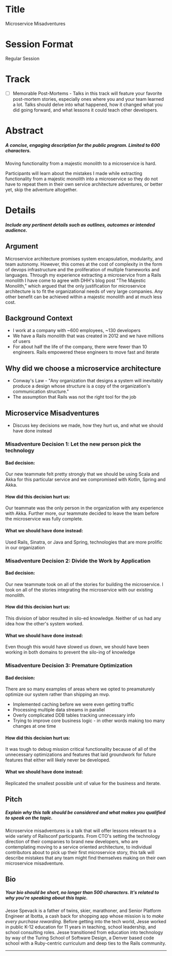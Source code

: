 # Title
Microservice Misadventures

# Session Format
Regular Session

# Track

* [ ] Memorable Post-Mortems - Talks in this track will feature your favorite post-mortem stories, especially ones where you and your team learned a lot. Talks should delve into what happened, how it changed what you did going forward, and what lessons it could teach other developers.

# Abstract
##### A concise, engaging description for the public program. Limited to 600 characters.

Moving functionality from a majestic monolith to a microservice is hard.

Participants will learn about the mistakes I made while extracting functionality from a majestic monolith into a microservice so they do not have to repeat them in their own service architecture adventures, or better yet, skip the adventure altogether.

# Details
##### Include any pertinent details such as outlines, outcomes or intended audience.

## Argument
Microservice architecture promises system encapsulation, modularity, and team autonomy. However, this comes at the cost of complexity in the form of devops infrastructure and the proliferation of multiple frameworks and languages. Through my experience extracting a microservice from a Rails monolith I have come to agree with DHH's blog post "The Majestic Monolith," which argued that the only justification for microservice architecture is to fit the organizational needs of very large companies. Any other benefit can be achieved within a majestic monolith and at much less cost.

## Background Context
- I work at a company with ~600 employees, ~130 developers
- We have a Rails monolith that was created in 2012 and we have millions of users
- For about half the life of the company, there were fewer than 10 engineers. Rails empowered these engineers to move fast and iterate

## Why did we choose a microservice architecture
- Conway's Law - "Any organization that designs a system will inevitably produce a design whose structure is a copy of the organization's communication structure."
- The assumption that Rails was not the right tool for the job

## Microservice Misadventures
- Discuss key decisions we made, how they hurt us, and what we should have done instead

### Misadventure Decision 1: Let the new person pick the technology
#### Bad decision:
Our new teammate felt pretty strongly that we should be using Scala and Akka for this particular service and we compromised with Kotlin, Spring and Akka.
#### How did this decision hurt us:
Our teammate was the only person in the organization with any experience with Akka. Further more, our teammate decided to leave the team before the microservice was fully complete.
#### What we should have done instead:
Used Rails, Sinatra, or Java and Spring, technologies that are more prolific in our organization

### Misadventure Decision 2: Divide the Work by Application
#### Bad decision:
Our new teammate took on all of the stories for building the microservice. I took on all of the stories integrating the microservice with our existing monolith.
#### How did this decision hurt us:
This division of labor resulted in silo-ed knowledge. Neither of us had any idea how the other's system worked.
#### What we should have done instead:
Even though this would have slowed us down, we should have been working in both domains to prevent the silo-ing of knowledge

### Misadventure Decision 3: Premature Optimization
#### Bad decision:
There are so many examples of areas where we opted to preamaturely optimize our system rather than shipping an mvp.
- Implemented caching before we were even getting traffic
- Processing multiple data streams in parallel
- Overly complicated DDB tables tracking unnecessary info
- Trying to improve core business logic - in other words making too many changes at one time
#### How did this decision hurt us:
It was tough to debug mission critical functionality because of all of the unnecessary optimizations and features that laid groundwork for future features that either will likely never be developed.
#### What we should have done instead:
Replicated the smallest possible unit of value for the business and iterate.


## Pitch

##### Explain why this talk should be considered and what makes you qualified to speak on the topic.

Microservice misadventures is a talk that will offer lessons relevant to a wide variety of Railsconf participants. From CTO's setting the technology direction of their companies to brand new developers, who are contemplating moving to a service oriented architecture, to individual contributors about to pick up their first microservice story, this talk will describe mistakes that any team might find themselves making on their own microservice misadventure.



## Bio

##### Your bio should be short, no longer than 500 characters. It's related to why you're speaking about this topic.

Jesse Spevack is a father of twins, skier, marathoner, and Senior Platform Engineer at Ibotta, a cash back for shopping app whose mission is to *make every purchase rewarding*. Before getting into the tech world, Jesse worked in public K-12 education for 11 years in teaching, school leadership, and school consulting roles. Jesse transitioned from education into technology by way of the Turing School of Software Design, a Denver based code school with a Ruby-centric curriculum and deep ties to the Rails community.

----
